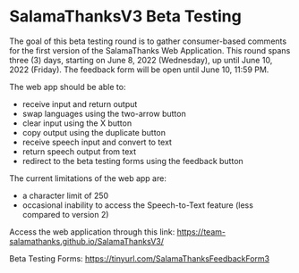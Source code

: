 # SalamaThanksV3 Beta Testing

The goal of this beta testing round is to gather consumer-based comments for the first version of the SalamaThanks Web Application. This round spans three (3) days, starting on June 8, 2022 (Wednesday), up until June 10, 2022 (Friday). The feedback form will be open until June 10, 11:59 PM.


The web app should be able to:
- receive input and return output
- swap languages using the two-arrow button
- clear input using the X button
- copy output using the duplicate button
- receive speech input and convert to text
- return speech output from text
- redirect to the beta testing forms using the feedback button


The current limitations of the web app are:
- a character limit of 250
- occasional inability to access the Speech-to-Text feature (less compared to version 2)



Access the web application through this link: https://team-salamathanks.github.io/SalamaThanksV3/

Beta Testing Forms: https://tinyurl.com/SalamaThanksFeedbackForm3

